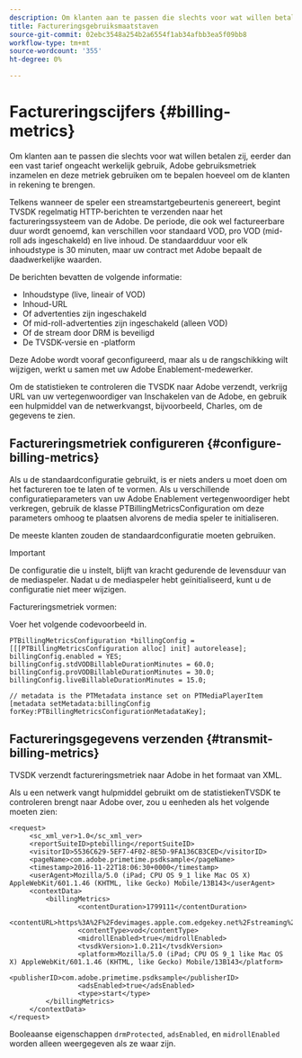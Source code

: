 ```yaml
---
description: Om klanten aan te passen die slechts voor wat willen betalen zij, eerder dan een vast tarief ongeacht werkelijk gebruik, Adobe gebruiksmetriek inzamelen en deze metriek gebruiken om te bepalen hoeveel om de klanten in rekening te brengen.
title: Factureringsgebruiksmaatstaven
source-git-commit: 02ebc3548a254b2a6554f1ab34afbb3ea5f09bb8
workflow-type: tm+mt
source-wordcount: '355'
ht-degree: 0%

---
```


# Factureringscijfers {#billing-metrics}

Om klanten aan te passen die slechts voor wat willen betalen zij, eerder dan een vast tarief ongeacht werkelijk gebruik, Adobe gebruiksmetriek inzamelen en deze metriek gebruiken om te bepalen hoeveel om de klanten in rekening te brengen.

Telkens wanneer de speler een streamstartgebeurtenis genereert, begint TVSDK regelmatig HTTP-berichten te verzenden naar het factureringssysteem van de Adobe. De periode, die ook wel factureerbare duur wordt genoemd, kan verschillen voor standaard VOD, pro VOD (mid-roll ads ingeschakeld) en live inhoud. De standaardduur voor elk inhoudstype is 30 minuten, maar uw contract met Adobe bepaalt de daadwerkelijke waarden.

De berichten bevatten de volgende informatie:

* Inhoudstype (live, lineair of VOD)
* Inhoud-URL
* Of advertenties zijn ingeschakeld
* Of mid-roll-advertenties zijn ingeschakeld (alleen VOD)
* Of de stream door DRM is beveiligd
* De TVSDK-versie en -platform

Deze Adobe wordt vooraf geconfigureerd, maar als u de rangschikking wilt wijzigen, werkt u samen met uw Adobe Enablement-medewerker.

Om de statistieken te controleren die TVSDK naar Adobe verzendt, verkrijg URL van uw vertegenwoordiger van Inschakelen van de Adobe, en gebruik een hulpmiddel van de netwerkvangst, bijvoorbeeld, Charles, om de gegevens te zien.

## Factureringsmetriek configureren {#configure-billing-metrics}

Als u de standaardconfiguratie gebruikt, is er niets anders u moet doen om het factureren toe te laten of te vormen. Als u verschillende configuratieparameters van uw Adobe Enablement vertegenwoordiger hebt verkregen, gebruik de klasse PTBillingMetricsConfiguration om deze parameters omhoog te plaatsen alvorens de media speler te initialiseren.

De meeste klanten zouden de standaardconfiguratie moeten gebruiken.

>[!IMPORTANT]
>
>De configuratie die u instelt, blijft van kracht gedurende de levensduur van de mediaspeler. Nadat u de mediaspeler hebt geïnitialiseerd, kunt u de configuratie niet meer wijzigen.

Factureringsmetriek vormen:

Voer het volgende codevoorbeeld in.

```
PTBillingMetricsConfiguration *billingConfig = [[[PTBillingMetricsConfiguration alloc] init] autorelease]; 
billingConfig.enabled = YES; 
billingConfig.stdVODBillableDurationMinutes = 60.0; 
billingConfig.proVODBillableDurationMinutes = 30.0; 
billingConfig.liveBillableDurationMinutes = 15.0; 
                
// metadata is the PTMetadata instance set on PTMediaPlayerItem 
[metadata setMetadata:billingConfig forKey:PTBillingMetricsConfigurationMetadataKey];
```

## Factureringsgegevens verzenden {#transmit-billing-metrics}

TVSDK verzendt factureringsmetriek naar Adobe in het formaat van XML.

<!--<a id="example_13ABDB1CC0B549968A534765378DA3A0"></a>-->

Als u een netwerk vangt hulpmiddel gebruikt om de statistiekenTVSDK te controleren brengt naar Adobe over, zou u eenheden als het volgende moeten zien:

```
<request> 
     <sc_xml_ver>1.0</sc_xml_ver> 
     <reportSuiteID>ptebilling</reportSuiteID> 
     <visitorID>5536C629-5EF7-4F02-8E5D-9FA136CB3CED</visitorID> 
     <pageName>com.adobe.primetime.psdksample</pageName> 
     <timestamp>2016-11-22T18:06:30+0000</timestamp> 
     <userAgent>Mozilla/5.0 (iPad; CPU OS 9_1 like Mac OS X) AppleWebKit/601.1.46 (KHTML, like Gecko) Mobile/13B143</userAgent> 
     <contextData> 
         <billingMetrics> 
                 <contentDuration>1799111</contentDuration> 
                 <contentURL>https%3A%2F%2Fdevimages.apple.com.edgekey.net%2Fstreaming%2Fexamples%2Fbipbop_16x9%2Fbipbop_16x9_variant.m3u8</contentURL> 
                 <contentType>vod</contentType> 
                 <midrollEnabled>true</midrollEnabled> 
                 <tvsdkVersion>1.0.211</tvsdkVersion> 
                 <platform>Mozilla/5.0 (iPad; CPU OS 9_1 like Mac OS X) AppleWebKit/601.1.46 (KHTML, like Gecko) Mobile/13B143</platform> 
                 <publisherID>com.adobe.primetime.psdksample</publisherID> 
                 <adsEnabled>true</adsEnabled> 
                 <type>start</type> 
         </billingMetrics> 
     </contextData> 
</request>
```

Booleaanse eigenschappen `drmProtected`, `adsEnabled`, en `midrollEnabled` worden alleen weergegeven als ze waar zijn.
